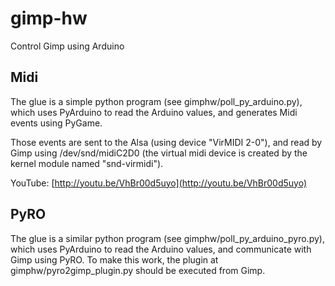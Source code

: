gimp-hw
=======

Control Gimp using Arduino

Midi
----------

The glue is a simple python program (see gimphw/poll_py_arduino.py), which uses PyArduino
to read the Arduino values, and generates Midi events using PyGame.

Those events are sent to the Alsa (using device "VirMIDI 2-0"), and read by
Gimp using /dev/snd/midiC2D0 (the virtual midi device is created by the kernel
module named "snd-virmidi").

YouTube: [http://youtu.be/VhBr00d5uyo](http://youtu.be/VhBr00d5uyo)

PyRO
----------

The glue is a similar python program (see gimphw/poll_py_arduino_pyro.py), which uses PyArduino
to read the Arduino values, and communicate with Gimp using PyRO. To make this work,
the plugin at gimphw/pyro2gimp_plugin.py should be executed from Gimp.
